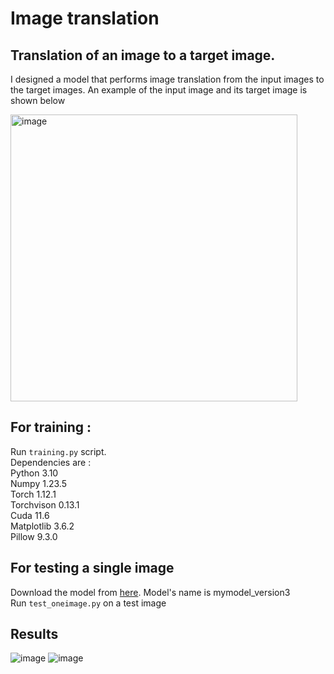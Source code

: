 # Image translation
## Translation of an image to a target image.


I designed a model that performs image translation from the input images to the target images. An example of the input image and its target image is shown below

<img width="459" alt="image" src="https://user-images.githubusercontent.com/31028574/205402113-856844ba-d393-46a2-82a4-6f7ad8c6bf9e.png">

## For training : 
Run  ``` training.py ``` script. <br /> 
Dependencies are : <br />
Python 3.10 <br />
Numpy 1.23.5 <br />
Torch 1.12.1 <br />
Torchvison 0.13.1 <br />
Cuda 11.6 <br />
Matplotlib 3.6.2 <br />
Pillow 9.3.0 <br />

## For testing a single image 
Download the model from [here](https://tuni-my.sharepoint.com/:u:/g/personal/sheyda_ghanbaralizadehbahnemiri_tuni_fi/EefhTnBnXmlPgWGjU9seFfkBArrboa-Zocw9v7xqPnRsAQ?e=WNf0AO). Model's name is mymodel_version3 <br />
Run  ``` test_oneimage.py ``` on a test image

## Results
![image](https://user-images.githubusercontent.com/31028574/205401871-ad4169c6-cdc8-4712-8a68-a540026e01f9.png)
![image](https://user-images.githubusercontent.com/31028574/205401882-bc9531eb-bf7c-4512-b5ef-96c9294ede55.png)





